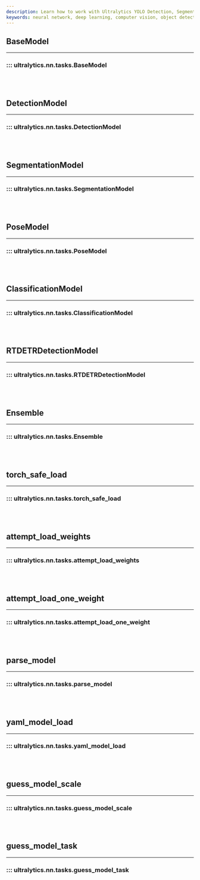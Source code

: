 ```yaml
---
description: Learn how to work with Ultralytics YOLO Detection, Segmentation & Classification Models, load weights and parse models in PyTorch.
keywords: neural network, deep learning, computer vision, object detection, image segmentation, image classification, model ensemble, PyTorch
---
```


## BaseModel
---

### ::: ultralytics.nn.tasks.BaseModel

<br><br>

## DetectionModel
---

### ::: ultralytics.nn.tasks.DetectionModel

<br><br>

## SegmentationModel
---

### ::: ultralytics.nn.tasks.SegmentationModel

<br><br>

## PoseModel
---

### ::: ultralytics.nn.tasks.PoseModel

<br><br>

## ClassificationModel
---

### ::: ultralytics.nn.tasks.ClassificationModel

<br><br>

## RTDETRDetectionModel
---

### ::: ultralytics.nn.tasks.RTDETRDetectionModel

<br><br>

## Ensemble
---

### ::: ultralytics.nn.tasks.Ensemble

<br><br>

## torch_safe_load
---

### ::: ultralytics.nn.tasks.torch_safe_load

<br><br>

## attempt_load_weights
---

### ::: ultralytics.nn.tasks.attempt_load_weights

<br><br>

## attempt_load_one_weight
---

### ::: ultralytics.nn.tasks.attempt_load_one_weight

<br><br>

## parse_model
---

### ::: ultralytics.nn.tasks.parse_model

<br><br>

## yaml_model_load
---

### ::: ultralytics.nn.tasks.yaml_model_load

<br><br>

## guess_model_scale
---

### ::: ultralytics.nn.tasks.guess_model_scale

<br><br>

## guess_model_task
---

### ::: ultralytics.nn.tasks.guess_model_task

<br><br>
